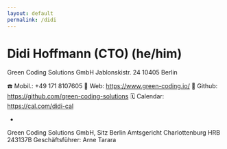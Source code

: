 ```yaml
---
layout: default
permalink: /didi
---
```


# Didi Hoffmann (CTO) (he/him)

Green Coding Solutions GmbH
Jablonskistr. 24
10405 Berlin

☎️ Mobil.: +49 171 8107605
🛜 Web: https://www.green-coding.io/
📑 Github: https://github.com/green-coding-solutions
🗓️ Calendar: https://cal.com/didi-cal

-
Green Coding Solutions GmbH, Sitz Berlin
Amtsgericht Charlottenburg HRB 243137B
Geschäftsführer:  Arne Tarara
